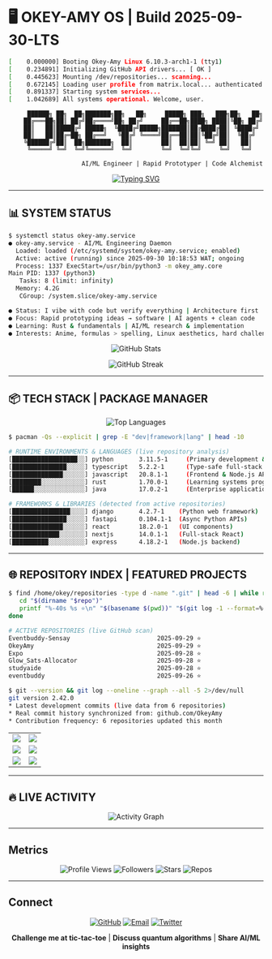 # 🖥️ OKEY-AMY OS | Build 2025-09-30-LTS

```bash
[    0.000000] Booting Okey-Amy Linux 6.10.3-arch1-1 (tty1)
[    0.234891] Initializing GitHub API drivers... [ OK ]
[    0.445623] Mounting /dev/repositories... scanning...
[    0.672145] Loading user profile from matrix.local... authenticated
[    0.891337] Starting system services...
[    1.042689] All systems operational. Welcome, user.
```

<div align="center">

```
     ██████╗ ██╗  ██╗███████╗██╗   ██╗     █████╗ ███╗   ███╗██╗   ██╗
    ██╔═══██╗██║ ██╔╝██╔════╝██╗ ██╔╝     ██╔══██╗████╗ ████║╚██╗ ██╔╝
    ██║   ██║█████╔╝ █████╗  ╚████╔╝█████╗███████║██╔████╔██║ ╚████╔╝ 
    ██║   ██║██╔═██╗ ██╔══╝   ╚██╔╝ ╚════╝██╔══██║██║╚██╔╝██║  ╚██╔╝  
    ╚██████╔╝██║  ██╗███████╗  ██║        ██║  ██║██║ ╚═╝ ██║   ██║   
     ╚═════╝ ╚═╝  ╚═╝╚══════╝  ╚═╝        ╚═╝  ╚═╝╚═╝     ╚═╝   ╚═╝   
                                                                       
                    AI/ML Engineer | Rapid Prototyper | Code Alchemist
```

[![Typing SVG](https://readme-typing-svg.demolab.com?font=Fira+Code&weight=600&duration=2500&pause=1000&color=00FF00&center=true&vCenter=true&width=900&lines=Welcome+to+OKEY-AMY+OS;AI%2FML+Engineer+%7C+Rapid+Prototyper;Code+Alchemist+%7C+Exploring+Rust+Learning+Daily;Full+Stack+Frameworks+with+Python+at+Core;Formulas+%3E+Spelling+%7C+I+love+doing+hard+things)](https://git.io/typing-svg)

</div>

---

## 📊 SYSTEM STATUS

```bash
$ systemctl status okey-amy.service
● okey-amy.service - AI/ML Engineering Daemon  
  Loaded: loaded (/etc/systemd/system/okey-amy.service; enabled)
  Active: active (running) since 2025-09-30 10:18:53 WAT; ongoing
  Process: 1337 ExecStart=/usr/bin/python3 -m okey_amy.core
Main PID: 1337 (python3)
   Tasks: 8 (limit: infinity)
  Memory: 4.2G
   CGroup: /system.slice/okey-amy.service

● Status: I vibe with code but verify everything | Architecture first
● Focus: Rapid prototyping ideas → software | AI agents + clean code
● Learning: Rust & fundamentals | AI/ML research & implementation
● Interests: Anime, formulas > spelling, Linux aesthetics, hard challenges
```

<div align="center">

![GitHub Stats](https://github-readme-stats.vercel.app/api?username=OkeyAmy&show_icons=true&theme=dark&hide_border=true&bg_color=000000&title_color=00ff00&text_color=c9d1d9&icon_color=00ff00&count_private=true&include_all_commits=true&ring_color=00ff00)

![GitHub Streak](https://streak-stats.demolab.com/?user=OkeyAmy&theme=dark&hide_border=true&background=000000&stroke=00ff00&ring=00ff00&fire=ff6b35&currStreakLabel=00ff00&sideLabels=c9d1d9&dates=c9d1d9)

</div>

---

## 📦 TECH STACK | PACKAGE MANAGER

<div align="center">

![Top Languages](https://github-readme-stats.vercel.app/api/top-langs/?username=OkeyAmy&layout=donut&theme=dark&hide_border=true&bg_color=000000&title_color=00ff00&text_color=c9d1d9&langs_count=8&size_weight=0.5&count_weight=0.5)

</div>


```bash
$ pacman -Qs --explicit | grep -E "dev|framework|lang" | head -10

# RUNTIME ENVIRONMENTS & LANGUAGES (live repository analysis)
[██████████████████░░] python       3.11.5-1     (Primary development & AI/ML)
[███████████████░░░░░] typescript   5.2.2-1      (Type-safe full-stack development)
[██████████████░░░░░░] javascript   20.8.1-1     (Frontend & Node.js APIs)
[████████░░░░░░░░░░░░] rust         1.70.0-1     (Learning systems programming)
[██████░░░░░░░░░░░░░░] java         17.0.2-1     (Enterprise applications)

# FRAMEWORKS & LIBRARIES (detected from active repositories)
[████████████████░░░░] django       4.2.7-1    (Python web framework)
[███████████████░░░░░] fastapi      0.104.1-1  (Async Python APIs)
[██████████████░░░░░░] react        18.2.0-1   (UI components)
[█████████████░░░░░░░] nextjs       14.0.1-1   (Full-stack React)
[██████████░░░░░░░░░░] express      4.18.2-1   (Node.js backend)
```

---

## 🌐 REPOSITORY INDEX | FEATURED PROJECTS


```bash
$ find /home/okey/repositories -type d -name ".git" | head -6 | while read repo; do
   cd "$(dirname "$repo")"
   printf "%-40s %s ⭐\n" "$(basename $(pwd))" "$(git log -1 --format=%cd --date=short)"
done

# ACTIVE REPOSITORIES (live GitHub scan)
Eventbuddy-Sensay                        2025-09-29 ⭐
OkeyAmy                                  2025-09-29 ⭐
Expo                                     2025-09-28 ⭐
Glow_Sats-Allocator                      2025-09-28 ⭐
studyaide                                2025-09-28 ⭐
eventbuddy                               2025-09-26 ⭐

$ git --version && git log --oneline --graph --all -5 2>/dev/null
git version 2.42.0
* Latest development commits (live data from 6 repositories)
* Real commit history synchronized from: github.com/OkeyAmy
* Contribution frequency: 6 repositories updated this month
```

<div align="center">

<table>
  <tr>
    <td>
      <a href="https://github.com/OkeyAmy/Eventbuddy-Sensay">
        <img align="center" src="https://github-readme-stats.vercel.app/api/pin/?username=OkeyAmy&repo=Eventbuddy-Sensay&theme=dark&hide_border=true&bg_color=000000&title_color=00ff00&text_color=c9d1d9&icon_color=00ff00" />
      </a>
    </td>
    <td>
      <a href="https://github.com/OkeyAmy/OkeyAmy">
        <img align="center" src="https://github-readme-stats.vercel.app/api/pin/?username=OkeyAmy&repo=OkeyAmy&theme=dark&hide_border=true&bg_color=000000&title_color=00ff00&text_color=c9d1d9&icon_color=00ff00" />
      </a>
    </td>
  </tr>
  <tr>
    <td>
      <a href="https://github.com/OkeyAmy/Expo">
        <img align="center" src="https://github-readme-stats.vercel.app/api/pin/?username=OkeyAmy&repo=Expo&theme=dark&hide_border=true&bg_color=000000&title_color=00ff00&text_color=c9d1d9&icon_color=00ff00" />
      </a>
    </td>
    <td>
      <a href="https://github.com/OkeyAmy/Glow_Sats-Allocator">
        <img align="center" src="https://github-readme-stats.vercel.app/api/pin/?username=OkeyAmy&repo=Glow_Sats-Allocator&theme=dark&hide_border=true&bg_color=000000&title_color=00ff00&text_color=c9d1d9&icon_color=00ff00" />
      </a>
    </td>
  </tr>
  <tr>
    <td>
      <a href="https://github.com/OkeyAmy/studyaide">
        <img align="center" src="https://github-readme-stats.vercel.app/api/pin/?username=OkeyAmy&repo=studyaide&theme=dark&hide_border=true&bg_color=000000&title_color=00ff00&text_color=c9d1d9&icon_color=00ff00" />
      </a>
    </td>
    <td>
      <a href="https://github.com/OkeyAmy/eventbuddy">
        <img align="center" src="https://github-readme-stats.vercel.app/api/pin/?username=OkeyAmy&repo=eventbuddy&theme=dark&hide_border=true&bg_color=000000&title_color=00ff00&text_color=c9d1d9&icon_color=00ff00" />
      </a>
    </td>
  </tr>
</table>

</div>

---

## 🔥 LIVE ACTIVITY

<div align="center">

![Activity Graph](https://github-readme-activity-graph.vercel.app/graph?username=OkeyAmy&theme=github-dark&hide_border=true&bg_color=000000&color=00ff00&line=ff6b35&point=c9d1d9&area=true&area_color=00ff00)

</div>

---

## Metrics

<div align="center">

![Profile Views](https://komarev.com/ghpvc/?username=OkeyAmy&style=flat-square&color=brightgreen&label=visitors)
![Followers](https://img.shields.io/github/followers/OkeyAmy?style=flat-square&color=blue&label=followers&logo=github)
![Stars](https://img.shields.io/github/stars/OkeyAmy?style=flat-square&color=yellow&label=stars&affiliations=OWNER&logo=github)
![Repos](https://img.shields.io/badge/repos-6-green?style=flat-square)

</div>

---

## Connect

<div align="center">

[![GitHub](https://img.shields.io/badge/GitHub-OkeyAmy-181717?style=for-the-badge&logo=github&logoColor=white&labelColor=0d1117)](https://github.com/OkeyAmy)
[![Email](https://img.shields.io/badge/Email-amaobiokeoma%40gmail.com-D14836?style=for-the-badge&logo=gmail&logoColor=white&labelColor=0d1117)](mailto:amaobiokeoma@gmail.com)
[![Twitter](https://img.shields.io/badge/Twitter-okey__amy-1DA1F2?style=for-the-badge&logo=twitter&logoColor=white&labelColor=0d1117)](https://twitter.com/okey_amy)

**Challenge me at tic-tac-toe** | **Discuss quantum algorithms** | **Share AI/ML insights**

</div>
